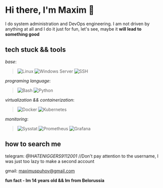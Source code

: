 # Hi there, I'm Maxim 👋

I do system administration and DevOps engineering. I am not driven by anything at all and I do it just for fun, let's see, maybe it **will lead to something good**

 ## tech stuck && tools
 _base_:
 >![Linux](https://img.shields.io/badge/Linux-FCC624?style=for-the-badge&logo=linux&logoColor=black)
 >![Windows Server](https://img.shields.io/badge/Windows_Server-0078D6?style=for-the-badge&logo=windows&logoColor=white)
 >![SSH](https://img.shields.io/badge/SSH-000000?style=for-the-badge&logo=ssh&logoColor=white)

  _programing language_:
 >![Bash](https://img.shields.io/badge/Shell_Script-121011?style=for-the-badge&logo=gnu-bash&logoColor=white)
 >![Python](https://img.shields.io/badge/Python-3776AB?style=for-the-badge&logo=python&logoColor=white)

 _virtualization && containerization_:
 >![Docker](https://img.shields.io/badge/Docker-2496ED?style=for-the-badge&logo=docker&logoColor=white)
 >![Kubernetes](https://img.shields.io/badge/kubernetes-326CE5?style=for-the-badge&logo=kubernetes&logoColor=white)


 _monitoring_:
  >![Sysstat](https://img.shields.io/badge/Sysstat-Utilities-0078D6?style=for-the-badge&logo=gnometerminal&logoColor=white)
  >![Prometheus](https://img.shields.io/badge/Prometheus-E6522C?style=for-the-badge&logo=prometheus&logoColor=white)
  >![Grafana](https://img.shields.io/badge/Grafana-F46800?style=for-the-badge&logo=grafana&logoColor=white)

## how to search me
telegram: *@IHATENIGGERS9112001* //Don't pay attention to the username, I was just too lazy to make a second account

gmail: maximuspuhov@gmail.com

**fun fact - Im 14 years old && Im from Belorussia**
